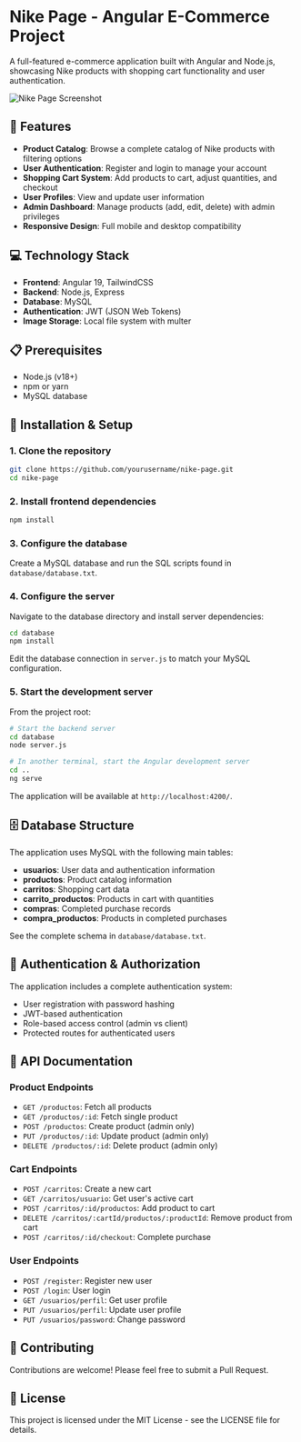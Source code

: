 # Nike Page - Angular E-Commerce Project

A full-featured e-commerce application built with Angular and Node.js, showcasing Nike products with shopping cart functionality and user authentication.

![Nike Page Screenshot](assets/screenshot.png)

## 🚀 Features

- **Product Catalog**: Browse a complete catalog of Nike products with filtering options
- **User Authentication**: Register and login to manage your account
- **Shopping Cart System**: Add products to cart, adjust quantities, and checkout
- **User Profiles**: View and update user information
- **Admin Dashboard**: Manage products (add, edit, delete) with admin privileges
- **Responsive Design**: Full mobile and desktop compatibility

## 💻 Technology Stack

- **Frontend**: Angular 19, TailwindCSS
- **Backend**: Node.js, Express
- **Database**: MySQL
- **Authentication**: JWT (JSON Web Tokens)
- **Image Storage**: Local file system with multer

## 📋 Prerequisites

- Node.js (v18+)
- npm or yarn
- MySQL database

## 🔧 Installation & Setup

### 1. Clone the repository

```bash
git clone https://github.com/yourusername/nike-page.git
cd nike-page
```

### 2. Install frontend dependencies

```bash
npm install
```

### 3. Configure the database

Create a MySQL database and run the SQL scripts found in `database/database.txt`.

### 4. Configure the server

Navigate to the database directory and install server dependencies:

```bash
cd database
npm install
```

Edit the database connection in `server.js` to match your MySQL configuration.

### 5. Start the development server

From the project root:

```bash
# Start the backend server
cd database
node server.js

# In another terminal, start the Angular development server
cd ..
ng serve
```

The application will be available at `http://localhost:4200/`.

## 🗄️ Database Structure

The application uses MySQL with the following main tables:
- **usuarios**: User data and authentication information
- **productos**: Product catalog information
- **carritos**: Shopping cart data
- **carrito_productos**: Products in cart with quantities
- **compras**: Completed purchase records
- **compra_productos**: Products in completed purchases

See the complete schema in `database/database.txt`.

## 👤 Authentication & Authorization

The application includes a complete authentication system:
- User registration with password hashing
- JWT-based authentication
- Role-based access control (admin vs client)
- Protected routes for authenticated users

## 📱 API Documentation

### Product Endpoints
- `GET /productos`: Fetch all products
- `GET /productos/:id`: Fetch single product
- `POST /productos`: Create product (admin only)
- `PUT /productos/:id`: Update product (admin only)
- `DELETE /productos/:id`: Delete product (admin only)

### Cart Endpoints
- `POST /carritos`: Create a new cart
- `GET /carritos/usuario`: Get user's active cart
- `POST /carritos/:id/productos`: Add product to cart
- `DELETE /carritos/:cartId/productos/:productId`: Remove product from cart
- `POST /carritos/:id/checkout`: Complete purchase

### User Endpoints
- `POST /register`: Register new user
- `POST /login`: User login
- `GET /usuarios/perfil`: Get user profile
- `PUT /usuarios/perfil`: Update user profile
- `PUT /usuarios/password`: Change password

## 🤝 Contributing

Contributions are welcome! Please feel free to submit a Pull Request.

## 📄 License

This project is licensed under the MIT License - see the LICENSE file for details.
